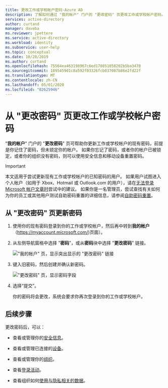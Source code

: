 ```yaml
---
title: 更改工作或学校帐户密码-Azure AD
description: 了解如何通过 "我的帐户" 门户的 "更改密码" 页更改工作或学校帐户密码。
services: active-directory
author: curtand
manager: daveba
ms.reviewer: jpettere
ms.service: active-directory
ms.workload: identity
ms.subservice: user-help
ms.topic: conceptual
ms.date: 10/28/2019
ms.author: curtand
ms.openlocfilehash: 75564ea463198967c6ed170851058202b5ba3478
ms.sourcegitcommit: 1895459d1c8a592f03326fcb037007b86e2fd22f
ms.translationtype: MT
ms.contentlocale: zh-CN
ms.lasthandoff: 05/01/2020
ms.locfileid: "82625946"
---
```

# <a name="change-your-work-or-school-account-password-from-the-change-password-page"></a>从 "更改密码" 页更改工作或学校帐户密码

"**我的帐户**" 门户的 "**更改密码**" 页可帮助你更新工作或学校帐户的现有密码，前提是你记住了密码，但未锁定你的帐户。 如果你忘记了密码，或者你的帐户已被锁定，或者你的组织没有密码，则可以使用安全信息和移动设备重置密码。

>[!Important]
>本文适用于尝试更新现有工作或学校帐户的已知密码的用户。 如果用户试图进入个人帐户（如用于 Xbox、Hotmail 或 Outlook.com 的用户），请在[无法登录 Microsoft 帐户文章时](https://support.microsoft.com/help/12429/microsoft-account-sign-in-cant)尝试中的建议。 如果你是一名管理员，尝试查找有关如何为你的员工或其他用户测试自助密码重置的详细信息，请参阅[自助密码重置](https://docs.microsoft.com/azure/active-directory/authentication/quickstart-sspr)。

## <a name="update-a-password-from-the-change-password-page"></a>从 "更改密码" 页更新密码

1. 使用你的现有密码登录到你的工作或学校帐户，然后再中转到**我的帐户**（https://myaccount.microsoft.com/)页面）。

2. 从左侧导航窗格中选择 "**密码**"，或从**密码**块中选择 "**更改密码**" 链接。

    !["我的帐户" 页，显示突出显示的 "更改密码" 链接](media/my-account-portal/my-account-portal-change-password.png)

3. 键入旧密码，然后创建并确认新密码。

    !["更改密码" 页，显示密码字段](media/my-account-portal/my-account-portal-change-password-page.png)

4. 选择“提交”。 

    你的密码将会更改，系统会要求你再次登录到你的工作或学校帐户。

## <a name="next-steps"></a>后续步骤

更改密码后，可以：

- 查看或管理你的[安全信息](user-help-security-info-overview.md)。

- 查看或管理已连接的[设备](my-account-portal-devices-page.md)。

- 查看或管理你的[组织](my-account-portal-organizations-page.md)。

- 查看[登录活动](my-account-portal-sign-ins-page.md)。

- 查看组织如何[使用与隐私相关的数据](my-account-portal-privacy-page.md)。

